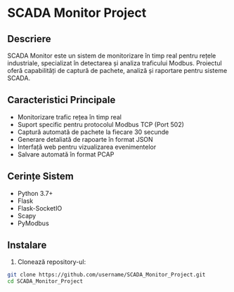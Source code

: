 # SCADA Monitor Project

## Descriere
SCADA Monitor este un sistem de monitorizare în timp real pentru rețele industriale, specializat în detectarea și analiza traficului Modbus. Proiectul oferă capabilități de captură de pachete, analiză și raportare pentru sisteme SCADA.

## Caracteristici Principale
- Monitorizare trafic rețea în timp real
- Suport specific pentru protocolul Modbus TCP (Port 502)
- Captură automată de pachete la fiecare 30 secunde
- Generare detaliată de rapoarte în format JSON
- Interfață web pentru vizualizarea evenimentelor
- Salvare automată în format PCAP

## Cerințe Sistem
- Python 3.7+
- Flask
- Flask-SocketIO
- Scapy
- PyModbus

## Instalare
1. Clonează repository-ul:
```bash
git clone https://github.com/username/SCADA_Monitor_Project.git
cd SCADA_Monitor_Project
```
